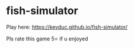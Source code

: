 # fish-simulator

Play here: https://kevduc.github.io/fish-simulator/

Pls rate this game 5⭐ if u enjoyed
